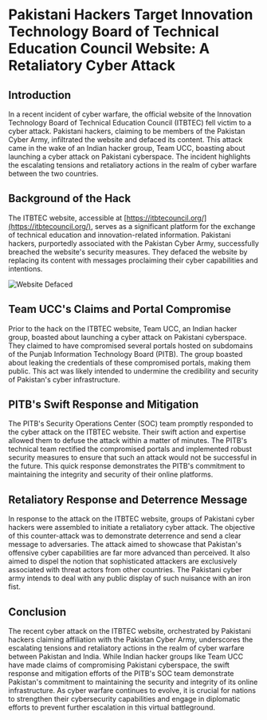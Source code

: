 # Pakistani Hackers Target Innovation Technology Board of Technical Education Council Website: A Retaliatory Cyber Attack

## Introduction

In a recent incident of cyber warfare, the official website of the Innovation Technology Board of Technical Education Council (ITBTEC) fell victim to a cyber attack. Pakistani hackers, claiming to be members of the Pakistan Cyber Army, infiltrated the website and defaced its content. This attack came in the wake of an Indian hacker group, Team UCC, boasting about launching a cyber attack on Pakistani cyberspace. The incident highlights the escalating tensions and retaliatory actions in the realm of cyber warfare between the two countries.

## Background of the Hack

The ITBTEC website, accessible at [https://itbtecouncil.org/](https://itbtecouncil.org/), serves as a significant platform for the exchange of technical education and innovation-related information. Pakistani hackers, purportedly associated with the Pakistan Cyber Army, successfully breached the website's security measures. They defaced the website by replacing its content with messages proclaiming their cyber capabilities and intentions. 

![Website Defaced](https://i.imgur.com/un28kxi.png)

## Team UCC's Claims and Portal Compromise

Prior to the hack on the ITBTEC website, Team UCC, an Indian hacker group, boasted about launching a cyber attack on Pakistani cyberspace. They claimed to have compromised several portals hosted on subdomains of the Punjab Information Technology Board (PITB). The group boasted about leaking the credentials of these compromised portals, making them public. This act was likely intended to undermine the credibility and security of Pakistan's cyber infrastructure.

## PITB's Swift Response and Mitigation

The PITB's Security Operations Center (SOC) team promptly responded to the cyber attack on the ITBTEC website. Their swift action and expertise allowed them to defuse the attack within a matter of minutes. The PITB's technical team rectified the compromised portals and implemented robust security measures to ensure that such an attack would not be successful in the future. This quick response demonstrates the PITB's commitment to maintaining the integrity and security of their online platforms.

## Retaliatory Response and Deterrence Message

In response to the attack on the ITBTEC website, groups of Pakistani cyber hackers were assembled to initiate a retaliatory cyber attack. The objective of this counter-attack was to demonstrate deterrence and send a clear message to adversaries. The attack aimed to showcase that Pakistan's offensive cyber capabilities are far more advanced than perceived. It also aimed to dispel the notion that sophisticated attackers are exclusively associated with threat actors from other countries. The Pakistani cyber army intends to deal with any public display of such nuisance with an iron fist.

## Conclusion

The recent cyber attack on the ITBTEC website, orchestrated by Pakistani hackers claiming affiliation with the Pakistan Cyber Army, underscores the escalating tensions and retaliatory actions in the realm of cyber warfare between Pakistan and India. While Indian hacker groups like Team UCC have made claims of compromising Pakistani cyberspace, the swift response and mitigation efforts of the PITB's SOC team demonstrate Pakistan's commitment to maintaining the security and integrity of its online infrastructure. As cyber warfare continues to evolve, it is crucial for nations to strengthen their cybersecurity capabilities and engage in diplomatic efforts to prevent further escalation in this virtual battleground.

